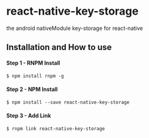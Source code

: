 # react-native-key-storage
the android nativeModule key-storage for react-native 

## Installation and How to use

#### Step 1 - RNPM Install
```shell
$ npm install rnpm -g
```

#### Step 2 - NPM Install
```shell
$ npm install --save react-native-key-storage
```

#### Step 3 - Add Link
```shell
$ rnpm link react-native-key-storage
```
